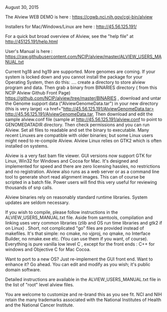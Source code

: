 
August 30, 2015  

<p>The Alview WEB DEMO is here : <a href="https://cgwb.nci.nih.gov/cgi-bin/alview">https://cgwb.nci.nih.gov/cgi-bin/alview</a></p>
<p>Installers for Mac/Windows/Linux are here : <a href="http://45.56.125.191/">http://45.56.125.191/</a></p>
<p>For a quick but broad overview of Alview, see the "help file" at <a href="http://45.56.125.191/help.html">http://45125.191/help.html</a></p>
<p>User's Manual is here : <a href="https://raw.githubusercontent.com/NCIP/alview/master/ALVIEW_USERS_MANUAL.txt">
 https://raw.githubusercontent.com/NCIP/alview/master/ALVIEW_USERS_MANUAL.txt</a></p> 

 
Current hg18 and hg19 are supported.  More genomes are coming.
If your system is locked down and you cannot install the package for your Operating System, then do this: .... create a directory to store alview program and data.  Then grab a binary from BINARIES directory ( from this NCIP Alview Github Front Page)  <a href="https://github.com/NCIP/alview/tree/master/BINARIES">  https://github.com/NCIP/alview/tree/master/BINARIES </a> , download and untar the Genome support data ("AlviewGenomeData.tar") in your new directory (this is very large) <a href="http://45.56.125.191/AlviewGenomeData.tar> http://45.56.125.191/AlviewGenomeData.tar</a>, Then download and edit the sample alview.conf file (sample at <a href="http://45.56.125.191/alview.conf"> http://45.56.125.191/alview.conf </a> to point to GENOMEDATADIR directory.
Then check permissions and you can run Alview.  Set all files to readable and set the binary to executable.   Many recent Linuxes are compatible with older binaries; but some Linux users might need to re-compile Alview.  Alview Linux relies on GTK2 which is often installed on systems.

Alview is a very fast bam file viewer.  GUI versions now support GTK for Linux, Win32 for Windows and Cocoa for Mac.  It's designed and implemented for speed and there are zero licensing hassles, no restrictions and no registration.   Alview also runs as a web server or as a command line tool to generate short read alignment images. This can of course be scripted in a batch file.  Power users will find this very useful for reviewing thousands of snp calls.
 
Alview  binaries rely on reasonably standard runtime libraries.  System updates are seldom necessary.

If you wish to compile, please follow instructions in the ALVIEW_USERS_MANUAL.txt file. 
Aside from samtools, compilation and linking uses very common libraries (zlib and OS run time libraries and gtk2 if on Linux) .
Short, not complicated "go" files are provided instead of makefiles.  It's that simple: no cmake, 
no vjproj, no qmake, no Interface Builder, no nmake.exe etc. (You can use them if you want, of course).
Everything is pure vanilla low level C , except for the front ends : C++ for windows and Objective C for Mac Cocoa.

Want to port to a new OS?  Just re-implement the GUI front end.  Want to enhance it?  Go ahead.  You can edit and modify as you wish; it's public domain software.

<p>Detailed instructions are available in the ALVIEW_USERS_MANUAL.txt file in the list of "root" level alview files.</p>

You are welcome to customize and re-brand this as you see fit. NCI and NIH retain the many trademarks associated with the National Institutes of Health and the National Cancer Institute.</p>

